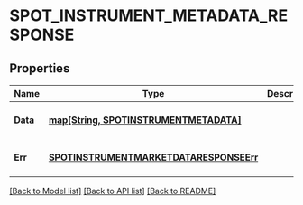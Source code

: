 # SPOT_INSTRUMENT_METADATA_RESPONSE

## Properties
Name | Type | Description | Notes
------------ | ------------- | ------------- | -------------
**Data** | [**map[String, SPOTINSTRUMENTMETADATA]**](SPOTINSTRUMENTMETADATA.md) |  | [optional] [default to null]
**Err** | [**SPOTINSTRUMENTMARKETDATARESPONSEErr**](SPOTINSTRUMENTMARKETDATARESPONSEErr.md) |  | [optional] [default to null]

[[Back to Model list]](../README.md#documentation-for-models) [[Back to API list]](../README.md#documentation-for-api-endpoints) [[Back to README]](../README.md)


